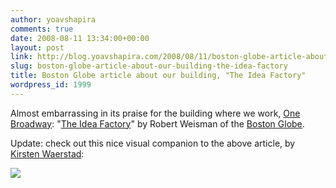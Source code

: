 ```yaml
---
author: yoavshapira
comments: true
date: 2008-08-11 13:34:00+00:00
layout: post
link: http://blog.yoavshapira.com/2008/08/11/boston-globe-article-about-our-building-the-idea-factory/
slug: boston-globe-article-about-our-building-the-idea-factory
title: Boston Globe article about our building, "The Idea Factory"
wordpress_id: 1999
---
```


Almost embarrassing in its praise for the building where we work, [One Broadway](http://maps.google.com/maps?f=q&hl=en&geocode=&q=one+broadway,+cambridge,+ma+02142&sll=37.0625,-95.677068&sspn=45.014453,93.164063&ie=UTF8&ll=42.363221,-71.084032&spn=0.010306,0.022745&z=16&iwloc=addr): "[The Idea Factory](http://www.boston.com/bostonglobe/magazine/articles/2008/08/10/the_idea_factory/?page=1)" by Robert Weisman of the [Boston Globe](http://www.boston.com/).  
  
Update: check out this nice visual companion to the above article, by [Kirsten Waerstad](http://kirsten.net/):  
  
  
[![](https://yoavshapira.files.wordpress.com/2008/08/854cb-wbostonglobe081008.jpg?w=300)](https://yoavshapira.files.wordpress.com/2008/08/854cb-wbostonglobe081008.jpg)
